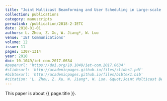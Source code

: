 ```yaml
---
title: "Joint Multicast Beamforming and User Scheduling in Large-scale Antenna System"
collection: publications
category: manuscripts
permalink: /publication/2018-2-IETC
date: 2018-01-01
authors: L. Zhou, Z. Xu, W. Jiang*, W. Luo
venue: 'IET Communications'
volume: 12
issue: 11
pages: 1307-1314
year: 2018
doi: 10.1049/iet-com.2017.0634
#paperurl: 'https://doi.org/10.1049/iet-com.2017.0634'
#slidesurl: 'http://academicpages.github.io/files/slides1.pdf'
#bibtexurl: 'http://academicpages.github.io/files/bibtex1.bib'
#citation: 'L. Zhou, Z. Xu, W. Jiang*, W. Luo. &quot;Joint Multicast Beamforming and User Scheduling in Large-scale Antenna System.&quot; <i>IET Communications</i>. 12(11):1307-1314, 2018. https://doi.org/10.1049/iet-com.2017.0634'
---
```


This paper is about {{ page.title }}.
